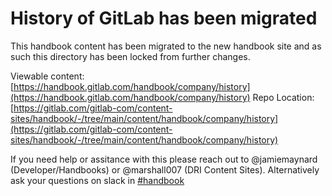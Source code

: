 # History of GitLab has been migrated

This handbook content has been migrated to the new handbook site and as such this directory
has been locked from further changes.

Viewable content: [https://handbook.gitlab.com/handbook/company/history](https://handbook.gitlab.com/handbook/company/history)
Repo Location: [https://gitlab.com/gitlab-com/content-sites/handbook/-/tree/main/content/handbook/company/history](https://gitlab.com/gitlab-com/content-sites/handbook/-/tree/main/content/handbook/company/history)

If you need help or assitance with this please reach out to @jamiemaynard (Developer/Handbooks) or
@marshall007 (DRI Content Sites).  Alternatively ask your questions on slack in [#handbook](https://gitlab.slack.com/archives/C81PT2ALD)


